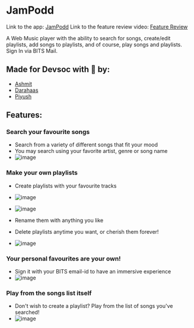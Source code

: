 # JamPodd

Link to the app: [JamPodd](https://jampodd.herokuapp.com)
Link to the feature review video: [Feature Review](https://youtu.be/4avEy_a7yVY)

A Web Music player with the ability to search for songs, create/edit playlists, add songs to playlists, and of course, play songs and playlists. \
Sign In via BITS Mail.

## Made for Devsoc with 💙 by:
- [Ashmit](https://github.com/ashmitkx)
- [Darahaas](https://github.com/darahaas15)
- [Piyush](https://github.com/git-pi-e)



## Features:
### Search your favourite songs
- Search from a variety of different songs that fit your mood
- You may search using your favorite artist, genre or song name
- ![image](https://user-images.githubusercontent.com/63366288/119705556-82836680-be76-11eb-8a26-f6540a0a5cf7.png)


### Make your own playlists 
- Create playlists with your favourite tracks
- ![image](https://user-images.githubusercontent.com/63366288/119705633-9fb83500-be76-11eb-8902-f3af1aaf3c37.png)
- ![image](https://user-images.githubusercontent.com/63366288/119706034-15240580-be77-11eb-97ab-bb9939d6d635.png)

- Rename them with anything you like
- Delete playlists anytime you want, or cherish them forever!
- ![image](https://user-images.githubusercontent.com/63366288/119706088-28cf6c00-be77-11eb-8412-75a310408f5f.png)




### Your personal favourites are your own!
- Sign it with your BITS email-id to have an immersive experience
- ![image](https://user-images.githubusercontent.com/63366288/119705726-b8284f80-be76-11eb-9f58-6de4cbb26eb3.png)

### Play from the songs list itself
- Don't wish to create a playlist? Play from the list of songs you've searched!
- ![image](https://user-images.githubusercontent.com/63366288/119705966-01789f00-be77-11eb-841f-425d7a2d8b40.png)






